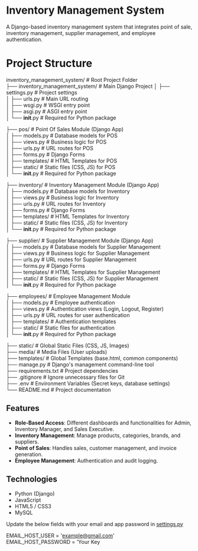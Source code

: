 # Inventory Management System

A Django-based inventory management system that integrates point of sale, inventory management, supplier management, and employee authentication.

# Project Structure  

inventory_management_system/  # Root Project Folder  
├── inventory_management_system/ # Main Django Project
│   ├── settings.py     # Project settings  
│   ├── urls.py         # Main URL routing  
│   ├── wsgi.py         # WSGI entry point  
│   ├── asgi.py         # ASGI entry point  
│   └── __init__.py     # Required for Python package  

├── pos/                 # Point Of Sales Module (Django App)  
│   ├── models.py       # Database models for POS  
│   ├── views.py        # Business logic for POS  
│   ├── urls.py         # URL routes for POS  
│   ├── forms.py        # Django Forms  
│   ├── templates/      # HTML Templates for POS  
│   ├── static/         # Static files (CSS, JS) for POS  
│   └── __init__.py     # Required for Python package  

├── inventory/           # Inventory Management Module (Django App)  
│   ├── models.py       # Database models for Inventory  
│   ├── views.py        # Business logic for Inventory  
│   ├── urls.py         # URL routes for Inventory  
│   ├── forms.py        # Django Forms  
│   ├── templates/      # HTML Templates for Inventory  
│   ├── static/         # Static files (CSS, JS) for Inventory  
│   └── __init__.py     # Required for Python package  

├── supplier/            # Supplier Management Module (Django App)  
│   ├── models.py       # Database models for Supplier Management  
│   ├── views.py        # Business logic for Supplier Management  
│   ├── urls.py         # URL routes for Supplier Management  
│   ├── forms.py        # Django Forms  
│   ├── templates/      # HTML Templates for Supplier Management  
│   ├── static/         # Static files (CSS, JS) for Supplier Management  
│   └── __init__.py     # Required for Python package  
  
├── employees/           # Employee Management Module  
│   ├── models.py       # Employee authentication  
│   ├── views.py        # Authentication views (Login, Logout, Register)  
│   ├── urls.py         # URL routes for user authentication  
│   ├── templates/      # Authentication templates  
│   ├── static/         # Static files for authentication  
│   └── __init__.py     # Required for Python package  

├── static/              # Global Static Files (CSS, JS, Images)  
├── media/               # Media Files (User uploads)  
├── templates/           # Global Templates (base.html, common components)  
├── manage.py            # Django's management command-line tool  
├── requirements.txt     # Project dependencies  
├── .gitignore           # Ignore unnecessary files for Git   
├── .env                 # Environment Variables (Secret keys, database settings)  
└── README.md            # Project documentation  

## Features

- **Role-Based Access**: Different dashboards and functionalities for Admin, Inventory Manager, and Sales Executive.
- **Inventory Management**: Manage products, categories, brands, and suppliers.
- **Point of Sales**: Handles sales, customer management, and invoice generation.
- **Employee Management**: Authentication and audit logging.

## Technologies

- Python (Django)
- JavaScript
- HTML5 / CSS3
- MySQL


Update the below fields with your email and app password in [settings.py](inventory_management_system/settings.py)  

EMAIL_HOST_USER = 'example@gmail.com'  
EMAIL_HOST_PASSWORD = 'Your Key

